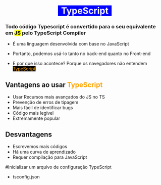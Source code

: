 <h1 style="text-align: center;"><span style="background-Color: blue; color: white; border: 2px solid; padding: 0px 10px 0px 10px ;">TypeScript</span></h1>

### Todo código Typescript é convertido para o seu equivalente em <span style='background: yellow; color: black;'>JS</span> pelo TypeScript Compiler

* É uma linguagem desenvolvida com base no JavaScript

* Portanto, podemos usá-lo tanto no back-end quanto no Front-end

* E por que isso acontece? Porque os navegadores não entendem <span style='color: orange; background-Color: black;'>TypeScript</span>

 
## Vantagens ao usar <span style='color: orange;'>TypeScript</span> 
* Usar Recursos mais avançados do JS no TS
* Prevenção de erros de tipagem
* Mais fácil de identificar bugs
* Código mais legivel
* Extremamente popular

## Desvantagens

* Escrevemos mais códigos
* Há uma curva de aprendizado
* Requer compilação para JavaScript

#Inicializar um arquivo de configuração TypeScript
* tsconfig.json
~~~~ tsc --init 
